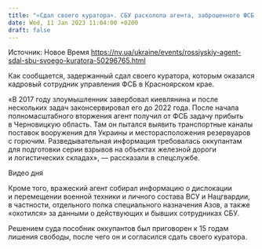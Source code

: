 ```yaml
---
title: "«Сдал своего куратора». СБУ расколола агента, заброшенного ФСБ для диверсий на западе Украины"
date: Wed, 11 Jan 2023 11:04:00 +0200
draft: false
---
```

Источник: Новое Время https://nv.ua/ukraine/events/rossiyskiy-agent-sdal-sbu-svoego-kuratora-50296765.html


 Как сообщается, задержанный сдал своего куратора, которым оказался кадровый сотрудник управления ФСБ в Красноярском крае.

«В 2017 году злоумышленник завербовал киевлянина и после нескольких задач законсервировал его до 2022 года. После начала полномасштабного вторжения агент получил от ФСБ задачу прибыть в Черновицкую область. Там он пытался выявить транспортные каналы поставок вооружения для Украины и месторасположения резервуаров с горючим. Разведывательная информация требовалась оккупантам для подготовки серии взрывов на объектах железной дороги и логистических складах», — рассказали в спецслужбе.

 Видео дня   

Кроме того, вражеский агент собирал информацию о дислокации и перемещении военной техники и личного состава ВСУ и Нацгвардии, в частности, отдельного полка специального назначения Азов, а также «охотился» за данными о действующих и бывших сотрудниках СБУ.

Решением суда пособник оккупантов был приговорен к 15 годам лишения свободы, после чего он и согласился сдать своего куратора.

